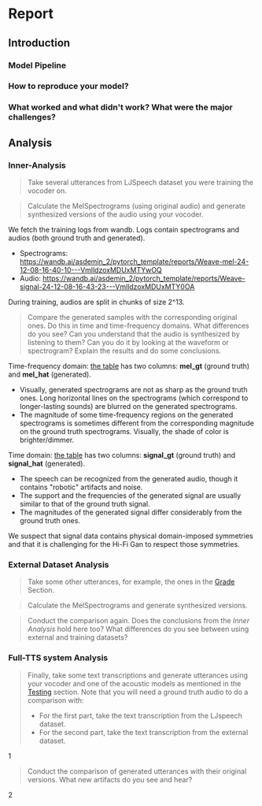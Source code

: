 # Report

## Introduction

### Model Pipeline



### How to reproduce your model?



### What worked and what didn't work? What were the major challenges?



## Analysis

### Inner-Analysis

> Take several utterances from LJSpeech dataset you were training the vocoder on. 

> Calculate the MelSpectrograms (using original audio) and generate synthesized versions of the audio using your vocoder.

We fetch the training logs from wandb.
Logs contain spectrograms and audios (both ground truth and generated).

- Spectrograms: https://wandb.ai/asdemin_2/pytorch_template/reports/Weave-mel-24-12-08-16-40-10---VmlldzoxMDUxMTYwOQ
- Audio: https://wandb.ai/asdemin_2/pytorch_template/reports/Weave-signal-24-12-08-16-43-23---VmlldzoxMDUxMTY0OA

During training, audios are split in chunks of size 2^13.

> Compare the generated samples with the corresponding original ones. Do this in time and time-frequency domains. What differences do you see? Can you understand that the audio is synthesized by listening to them? Can you do it by looking at the waveform or spectrogram? Explain the results and do some conclusions.

Time-frequency domain: [the table](https://wandb.ai/asdemin_2/pytorch_template/reports/Weave-mel-24-12-08-16-40-10---VmlldzoxMDUxMTYwOQ) has two columns: **mel_gt** (ground truth) and **mel_hat** (generated).

- Visually, generated spectrograms are not as sharp as the ground truth ones. Long horizontal lines on the spectrograms (which correspond to longer-lasting sounds) are blurred on the generated spectrograms.
- The magnitude of some time-frequency regions on the generated spectrograms is sometimes different from the corresponding magnitude on the ground truth spectrograms. Visually, the shade of color is brighter/dimmer.

Time domain: [the table](https://wandb.ai/asdemin_2/pytorch_template/reports/Weave-signal-24-12-08-16-43-23---VmlldzoxMDUxMTY0OA) has two columns: **signal_gt** (ground truth) and **signal_hat** (generated).

- The speech can be recognized from the generated audio, though it contains "robotic" artifacts and noise.  
- The support and the frequencies of the generated signal are usually similar to that of the ground truth signal.
- The magnitudes of the generated signal differ considerably from the ground truth ones.

We suspect that signal data contains physical domain-imposed symmetries and that it is challenging for the Hi-Fi Gan to respect those symmetries.

### External Dataset Analysis

> Take some other utterances, for example, the ones in the [Grade](#grade) Section.

> Calculate the MelSpectrograms and generate synthesized versions.

> Conduct the comparison again. Does the conclusions from the _Inner Analysis_ hold here too? What differences do you see between using external and training datasets?


### Full-TTS system Analysis

> Finally, take some text transcriptions and generate utterances using your vocoder and one of the acoustic models as mentioned in the [Testing](#testing) section. Note that you will need a ground truth audio to do a comparison with:
>   - For the first part, take the text transcription from the LJspeech dataset.
>   - For the second part, take the text transcription from the external dataset.

1

> Conduct the comparison of generated utterances with their original versions. What new artifacts do you see and hear?

2
